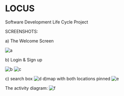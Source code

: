# LOCUS
Software Development Life Cycle Project


SCREENSHOTS:

a) The Welcome Screen

![a](https://github.com/user-attachments/assets/e8e0caa0-5a21-49d4-a4d3-e98db27d6dfd)

b) Login & Sign up 


![b](https://github.com/user-attachments/assets/44ecf37e-0d9b-47aa-b76f-31b525092c5f)
![c](https://github.com/user-attachments/assets/cd610fac-b69f-419b-ad12-7df77f640776)


c) search box 
![d](https://github.com/user-attachments/assets/2b5ec648-5907-4b63-a327-169faf1501a0)
d)map with both locations pinned
![e](https://github.com/user-attachments/assets/7109e608-ea94-4df7-88c2-665221329aa2)

The activity diagram:
![f](https://github.com/user-attachments/assets/1d5002fc-3c2e-4f70-8006-2f150a8a9e01)
